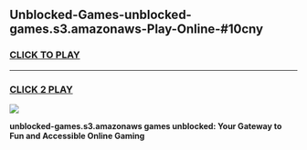 
## Unblocked-Games-unblocked-games.s3.amazonaws-Play-Online-#10cny
<h3>
<a href="https://premium.freeplayer.one?title=unblocked-games.s3.amazonaws&ref=27F">CLICK TO PLAY</a></h3>
<hr>

<h3>
<a href="https://premium.freeplayer.one?title=unblocked-games.s3.amazonaws&ref=27F">CLICK 2 PLAY</a>
  
</h3>

<a href="https://premium.freeplayer.one?title=unblocked-games.s3.amazonaws&ref=27F"><img src="https://clearcache.store/games.png"></a>


**unblocked-games.s3.amazonaws games unblocked: Your Gateway to Fun and Accessible Online Gaming**
